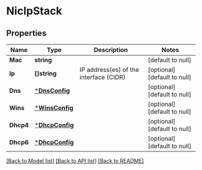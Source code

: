 # NicIpStack

## Properties
Name | Type | Description | Notes
------------ | ------------- | ------------- | -------------
**Mac** | **string** |  | [default to null]
**Ip** | **[]string** | IP address(es) of the interface (CIDR) | [optional] [default to null]
**Dns** | [***DnsConfig**](DnsConfig.md) |  | [optional] [default to null]
**Wins** | [***WinsConfig**](WinsConfig.md) |  | [optional] [default to null]
**Dhcp4** | [***DhcpConfig**](DhcpConfig.md) |  | [optional] [default to null]
**Dhcp6** | [***DhcpConfig**](DhcpConfig.md) |  | [optional] [default to null]

[[Back to Model list]](../README.md#documentation-for-models) [[Back to API list]](../README.md#documentation-for-api-endpoints) [[Back to README]](../README.md)

